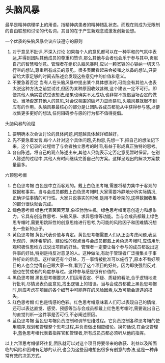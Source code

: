 # 头脑风暴

最早是精神病理学上的用语，指精神病患者的精神错乱状态。而现在则成为无限制的自由联想和讨论的代名词，其目的在于产生新观念或激发创新设想。

一个优质的头脑风暴会议应该遵守的原则

1. 对于意见不批评,不深入讨论
   如果每个人的意见都可以在一种平和的气氛中表达,并得到团队其他成员的尊重和赞许,那么其他与会者也会乐于参与其中,贡献自己的智慧和创意。管理者在组织头脑风暴时,应以一颗宽容的心容纳一切天马行空的想法,尊重所有成员的意见。很多表面看起来会被嗤之以鼻的想法,只要留给大家足够的时间去陈述会发现这些意见中的价值和意义。
2. 不要急着否定
   当有人在头脑风暴中提出某个具体想法时,可能会有其他人也表太说这种方法之前尝试过,但因为某种原因收效甚微,这个建议一定不可行。即便其他人确实尝试过该想法,结果也确实不太成功,也非常不提倡当场否定的做法。当场否定其他人的意见,对会议氛围的破坏力显而易见,头脑风暴就起不到应有的作用。头脑风暴最核心的部分是让团队各成员都能从中获得参与感,以便收集更多更好的想法,任何阻碍参与感的行为都不值得提倡。

头脑风暴的流程

1. 要明确本次会议讨论的具体问题,问题越具体越详细越好。
1. 先不要急着发言,每个人针对这个具体问题,先构思,先想一下,把自己的想法记下来。这个记录的过程给了与会者独立思考的时间,有益于形成真正独特的思考。
1. 各自陈述。将自己的观点陈述出来,其他人只能表示定否定意见暂时保留。在别人陈述的过程中,其他人有时间继续完善自己的方案。这样呈现出的解决方案数量最多。

六顶思考帽

1. 白色思考帽
   白色是中立而客观的。戴上白色思考帽,需要将精力集中于客观的数据和事实。当与会成员都戴上白色思考帽时,大家需要冷静地分析实际情况,正确评估事情的可行性。大家只说事实的时候,是用不着吵架的,这样数据收集的部分很快就会完成。
2. 绿色思考帽
   绿色代表茵茵芳草,象征勃勃生机。绿色思考帽寓意创造力和想象力。它具有创造性思考、头脑风暴、求异思维等功能。当与会成员都戴上绿色思专帽时,需要用跳跃性的创意思维进行思考,为可能的风险因子和困难情况想出一些新的点子。
3. 黄色思考帽
   黄色代表价值与肯定。黄色思考帽需要人们从正面考虑问题,表达乐观的、满怀希望的、建设性的观点当与会成员都戴上黄色思考帽时,应该用乐观积极性思维方式说出项目的好处。管理者一定要让每个参与的成员都说出这件事的好处,特别是持反对意见的人。这种做法,有助于管理者广泛搜集关于事件好处的信息。这样做还有个好处，万一事情被批准可以施行了,原本不看好项目的人也会觉得自己跟大家一样,看到了这个项目的好处。因为即使强烈反对,他也在赞成者的角度参与过。这种参与感是很有价值的。
4. 黑色思考帽
   黑色思考帽要求人们运用否定、怀疑、质疑的看法,合乎逻辑地进行批判,尽情发表负面意见,找出逻辑上的错误。当与会成员都戴上黑色思考帽时,则应考虑在项目的各个细节中可能存在的风险因素,以及可能会遭遇的损失。
5. 红色思考帽
   红色是情感的色彩。红色思考帽意味着人们可以表现自己的情绪,还可以表达直觉、感受、预感等当与会成员都戴上红色思考帽时,需要说出自己的直觉判断—这件事是否可行,不必阐述原因。
6. 蓝色思考帽
   蓝色思考帽负责控制和调节思维过程。它负责控制各种思考帽的使用顺序,规划和管理整个思考过程,并负责做出相应结论。换句话说,在会议管理中,蓝色思考帽代表着指挥官和管理者,所有成员员都必须听从他的指挥。

以上六顶思考帽循环往复,团队就可以对这个项目将要带来的收获、利益以及所面临的风险和困难有足够的认识,也会为这些因难想出很多有创意的办法,这是一种非常有效的决策方式。

